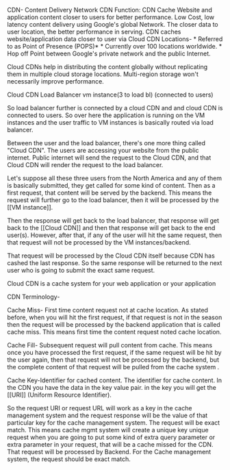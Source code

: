 CDN- Content Delivery Network
CDN Function: CDN Cache Website and application content closer to users for better performance.
Low Cost, low latency content delivery using Google's global Network.
The closer data to user location, the better performance in serving. 
CDN caches website/application data closer to user via Cloud CDN Locations-
	* Referred to as Point of Presence (POPS)*
	* Currently over 100 locations worldwide.
	* Hop off Point between Google's private network and the public Internet.

Cloud CDNs help in distributing the content globally without replicating them in multiple cloud storage locations. Multi-region storage won't necessarily improve performance.

Cloud CDN            Load Balancer                vm instance(3 to load bl)
(connected to users)

So load balancer further is connected by a cloud CDN and and cloud CDN is connected to users. So over here the application is running on the VM instances and the user traffic to VM instances is 
basically routed via load balancer. 

Between the user and the load balancer, there's one more thing called "Cloud CDN". The users are accessing your website from the public internet. Public internet will send the request to the Cloud CDN, and that Cloud CDN will render the request to the load balancer.

Let's suppose all these three users from the North America and any of them is basically submitted,  they get called for some kind of content. Then as a first request, that content will be served by the backend. This means the request will further go to the load balancer, then it will be processed by the [[VM instance]].

Then the response will get back to the load balancer, that response will get back to the [[Cloud CDN]] and then that response will get back to the end user(s). However, after that, if any of the user will hit the same request, then that request will not be processed by the VM instances/backend.

That request will be processed by the Cloud CDN itself because CDN has cashed the last response. So the same response will be returned to the next user who is going to submit the exact same request.

Cloud CDN is a cache system for your web application or your application

CDN Terminology-

Cache Miss- First time content request not at cache location. As stated before, when you will hit the first request, if that request is not in the season then the request will be processed by the backend application that is called cache miss. This means first time the content request noted cache location.

Cache Fill- Subsequent request will pull content from cache. This means once you have processed the first request, if the same request will be hit by the user again, then that request will not be processed by the backend, but the complete content of that request will be pulled from the cache system .

Cache Key-Identifier for cached content. The identifier for cache content. In the CDN you have the data in the key value pair. in the key you will get the [[URI]] (Uniform Resource Identifier).

So the request URI or request URL will work as a key in the cache management system and the request response will be the value of that particular key for the cache management system. The request will be exact match. This means cache mgmt system will create a unique key unique request when you are going to put some kind of extra query parameter or extra parameter in your request, that will be a cache missed for the CDN. That request will be processed by Backend. For the Cache management system, the request should be exact match.